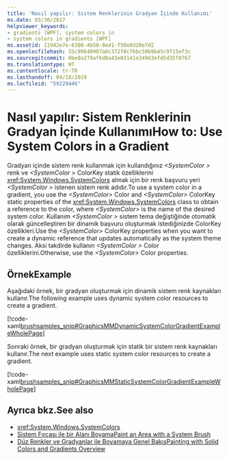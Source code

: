 ```yaml
---
title: 'Nasıl yapılır: Sistem Renklerinin Gradyan İçinde Kullanımı'
ms.date: 03/30/2017
helpviewer_keywords:
- gradients [WPF], system colors in
- system colors in gradients [WPF]
ms.assetid: 11942e7e-6300-4b50-8ed1-f50e8d20e7d2
ms.openlocfilehash: 55c99640907a0c372f8c7bbc50b9b45c9f15ef3c
ms.sourcegitcommit: 0be8a279af6d8a43e03141e349d3efd5d35f8767
ms.translationtype: HT
ms.contentlocale: tr-TR
ms.lasthandoff: 04/18/2019
ms.locfileid: "59229446"
---
```

# <a name="how-to-use-system-colors-in-a-gradient"></a><span data-ttu-id="e951e-102">Nasıl yapılır: Sistem Renklerinin Gradyan İçinde Kullanımı</span><span class="sxs-lookup"><span data-stu-id="e951e-102">How to: Use System Colors in a Gradient</span></span>
<span data-ttu-id="e951e-103">Gradyan içinde sistem renk kullanmak için kullandığınız  *\<SystemColor >* renk ve  *\<SystemColor >* ColorKey statik özelliklerini <xref:System.Windows.SystemColors> almak için bir renk başvuru yeri  *\<SystemColor >* istenen sistem renk adıdır.</span><span class="sxs-lookup"><span data-stu-id="e951e-103">To use a system color in a gradient, you use the *\<SystemColor>* Color and *\<SystemColor>* ColorKey static properties of the <xref:System.Windows.SystemColors> class to obtain a reference to the color, where *\<SystemColor>* is the name of the desired system color.</span></span> <span data-ttu-id="e951e-104">Kullanım  *\<SystemColor >* sistem tema değiştiğinde otomatik olarak güncelleştiren bir dinamik başvuru oluşturmak istediğinizde ColorKey özellikleri.</span><span class="sxs-lookup"><span data-stu-id="e951e-104">Use the *\<SystemColor>* ColorKey properties when you want to create a dynamic reference that updates automatically as the system theme changes.</span></span> <span data-ttu-id="e951e-105">Aksi takdirde kullanın  *\<SystemColor >* Color özelliklerini.</span><span class="sxs-lookup"><span data-stu-id="e951e-105">Otherwise, use the *\<SystemColor>* Color properties.</span></span>  
  
## <a name="example"></a><span data-ttu-id="e951e-106">Örnek</span><span class="sxs-lookup"><span data-stu-id="e951e-106">Example</span></span>  
 <span data-ttu-id="e951e-107">Aşağıdaki örnek, bir gradyan oluşturmak için dinamik sistem renk kaynakları kullanır.</span><span class="sxs-lookup"><span data-stu-id="e951e-107">The following example uses dynamic system color resources to create a gradient.</span></span>  
  
 [!code-xaml[brushsamples_snip#GraphicsMMDynamicSystemColorGradientExampleWholePage](~/samples/snippets/csharp/VS_Snippets_Wpf/brushsamples_snip/CS/DynamicSystemColorExample.xaml#graphicsmmdynamicsystemcolorgradientexamplewholepage)]  
  
 <span data-ttu-id="e951e-108">Sonraki örnek, bir gradyan oluşturmak için statik bir sistem renk kaynakları kullanır.</span><span class="sxs-lookup"><span data-stu-id="e951e-108">The next example uses static system color resources to create a gradient.</span></span>  
  
 [!code-xaml[brushsamples_snip#GraphicsMMStaticSystemColorGradientExampleWholePage](~/samples/snippets/csharp/VS_Snippets_Wpf/brushsamples_snip/CS/StaticSystemColorExample.xaml#graphicsmmstaticsystemcolorgradientexamplewholepage)]  
  
## <a name="see-also"></a><span data-ttu-id="e951e-109">Ayrıca bkz.</span><span class="sxs-lookup"><span data-stu-id="e951e-109">See also</span></span>

- <xref:System.Windows.SystemColors>
- [<span data-ttu-id="e951e-110">Sistem Fırçası ile bir Alanı Boyama</span><span class="sxs-lookup"><span data-stu-id="e951e-110">Paint an Area with a System Brush</span></span>](how-to-paint-an-area-with-a-system-brush.md)
- [<span data-ttu-id="e951e-111">Düz Renkler ve Gradyanlar ile Boyamaya Genel Bakış</span><span class="sxs-lookup"><span data-stu-id="e951e-111">Painting with Solid Colors and Gradients Overview</span></span>](painting-with-solid-colors-and-gradients-overview.md)
